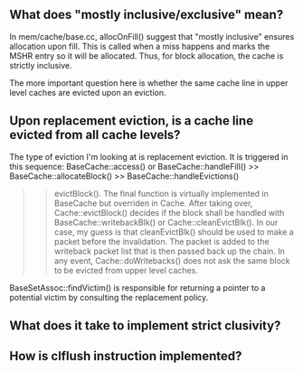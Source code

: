 ## What does "mostly inclusive/exclusive" mean?

In mem/cache/base.cc, allocOnFill() suggest that "mostly inclusive" ensures allocation upon fill.
This is called when a miss happens and marks the MSHR entry so it will be allocated. Thus, for
block allocation, the cache is strictly inclusive.

The more important question here is whether the same cache line in upper level caches are evicted
upon an eviction.

## Upon replacement eviction, is a cache line evicted from all cache levels?

The type of eviction I'm looking at is replacement eviction. It is triggered in this sequence:
BaseCache::access() or BaseCache::handleFill() >> BaseCache::allocateBlock() >> BaseCache::handleEvictions()
>> evictBlock(). The final function is virtually implemented in BaseCache but overriden in Cache.
After taking over, Cache::evictBlock() decides if the block shall be handled with BaseCache::writebackBlk()
or Cache::cleanEvictBlk(). In our case, my guess is that cleanEvictBlk() should be used to make a
packet before the invalidation. The packet is added to the writeback packet list that is then passed back
up the chain. In any event, Cache::doWritebacks() does not ask the same block to be evicted from upper
level caches.

BaseSetAssoc::findVictim() is responsible for returning a pointer to a potential victim by
consulting the replacement policy.

## What does it take to implement strict clusivity?

## How is clflush instruction implemented?


